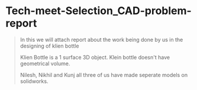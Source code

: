 # Tech-meet-Selection_CAD-problem-report
>In this we will attach report about the work being done by us in the designing of klien bottle
>
>Klien Bottle is a 1 surface 3D object. Klein bottle doesn't have geometrical volume.
>
>Nilesh, Nikhil and Kunj all three of us have made seperate models on solidworks.
